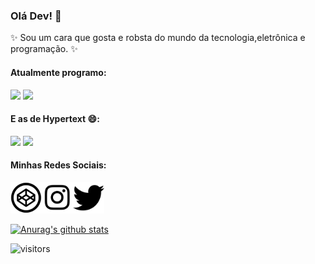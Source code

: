 ### Olá Dev! 👋

✨ Sou um cara que gosta e robsta do mundo da tecnologia,eletrônica e programação. ✨

#### Atualmente programo: 

<img src="https://img.shields.io/badge/-JavaScript-yellow"/> <img src="https://img.shields.io/badge/C%2B%2B-Arduino-brightgreen"/>

#### E as de Hypertext 😄: 

<img src="https://img.shields.io/badge/-HTML5-orange"/> <img src="https://img.shields.io/badge/-CSS3-blue"/>

#### Minhas Redes Sociais:

<a href="https://codepen.io/samuellr"><img width="50" height="50" src="icons/icon-codepen.png"/></a><a href="https://www.instagram.com/shamky_p/"><img width="50" height="50" src="icons/icon-instragam.png"/></a><a href="https://twitter.com/samuelllr_htcod"><img width="50" height="50" src="icons/icon-twitter.png"/></a>

<div width="100" height="100" background-color="#000"></div>

[![Anurag's github stats](https://github-readme-stats.vercel.app/api?username=samuelllr&show_icons=true)](https://github.com/anuraghazra/github-readme-stats)

![visitors](https://visitor-badge.glitch.me/badge?page_id=samuelllr/samuelllr)
